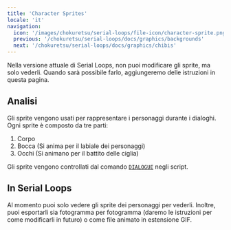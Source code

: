```yaml
---
title: 'Character Sprites'
locale: 'it'
navigation:
  icon: '/images/chokuretsu/serial-loops/file-icon/character-sprite.png'
  previous: '/chokuretsu/serial-loops/docs/graphics/backgrounds'
  next: '/chokuretsu/serial-loops/docs/graphics/chibis'
---
```


Nella versione attuale di Serial Loops, non puoi modificare gli sprite, ma solo vederli. Quando sarà possibile farlo, aggiungeremo delle istruzioni
in questa pagina.

## Analisi

Gli sprite vengono usati per rappresentare i personaggi durante i dialoghi. Ogni sprite è composto da tre parti:

1. Corpo
2. Bocca (Si anima per il labiale dei personaggi)
3. Occhi (Si animano per il battito delle ciglia)

Gli sprite vengono controllati dal comando [`DIALOGUE`](../scripts/commands#dialogue) negli script.

## In Serial Loops
Al momento puoi solo vedere gli sprite dei personaggi per vederli. Inoltre, puoi esportarli sia fotogramma per fotogramma (daremo le istruzioni per come modificarli in futuro) o come file animato in estensione GIF.
